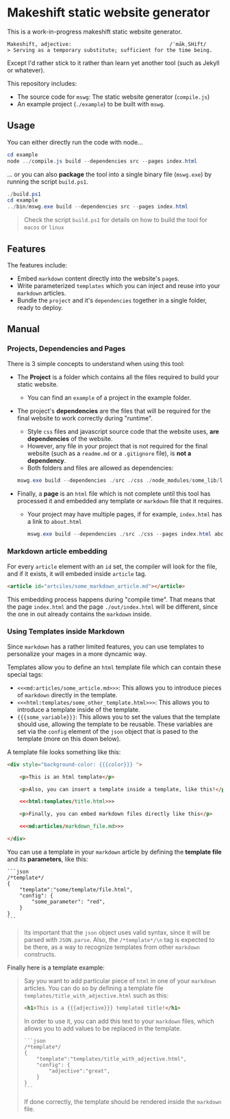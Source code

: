 # Makeshift static website generator

This is a work-in-progress makeshift static website generator.

```
Makeshift, adjective:                                /ˈmākˌSHift/
> Serving as a temporary substitute; sufficient for the time being.  
```

Except I'd rather stick to it rather than learn yet another tool (such as Jekyll or whatever).

This repository includes:
* The source code for `mswg`: The static website generator (`compile.js`)
* An example project (`./example`) to be built with `mswg`.

## Usage

You can either directly run the code with node...

```ps1
cd example
node ../compile.js build --dependencies src --pages index.html
```

... or you can also **package** the tool into a single binary file (`mswg.exe`) by running the script `build.ps1`.

```ps1
./build.ps1
cd example
../bin/mswg.exe build --dependencies src --pages index.html
```

> Check the script `build.ps1` for details on how to build the tool for `macos` or `linux`

## Features

The features include:
* Embed `markdown` content directly into the website's `page`s.
* Write parameterized `templates` which you can inject and reuse into your `markdown` articles.
* Bundle the `project` and it's `dependencies` together in a single folder, ready to deploy.

## Manual

### Projects, Dependencies and Pages

There is 3 simple concepts to understand when using this tool:

* The **Project** is a folder which contains all the files required to build your static website.
    * You can find an `example` of a project in the example folder.

* The project's **dependencies** are the files that will be required for the final website to work correctly during "runtime".
    * Style `css` files and javascript source code that the website uses, **are dependencies** of the website.  
    * However, any file in your project that is not required for the final website (such as a `readme.md` or a `.gitignore` file), is **not a dependency**.
    * Both folders and files are allowed as dependencies:
    ```ps1
    mswg.exe build --dependencies ./src ./css ./node_modules/some_lib/lib.min.js

* Finally, a **page** is an `html` file which is not complete until this tool has processed it and embedded any template or `markdown` file that it requires.
  * Your project may have multiple pages, if for example, `index.html` has a link to `about.html`
    ```ps1
    mswg.exe build --dependencies ./src ./css --pages index.html about.html
    ```

### Markdown article embedding

For every `article` element with an `id` set, the compiler will look for the file, and if it exists, it will embeded inside `article` tag.

```html
<article id="artciles/some_markdown_article.md"></article>
```

This embedding process happens during "compile time". That means that the page `index.html` and the page `./out/index.html` will be different, since the one in out already contains the `markdown` inside.

### Using Templates inside Markdown

Since `markdown` has a rather limited features, you can use templates to personalize your mages in a more dyncamic way.

Templates allow you to define an `html` template file which can contain these special tags:
* `<<<md:articles/some_article.md>>>`: This allows you to introduce pieces of `markdown` directly in the template.
* `<<<html:templates/some_other_template.html>>>`: This allows you to introduce a template inside of the template.
* `{{{some_variable}}}`: This allows you to set the values that the template should use, allowing the template to be reusable.
    These variables are set via the `config` element of the `json` object that is pased to the template (more on this down below).

A template file looks something like this:

```html
<div style="background-color: {{{color}}} ">

    <p>This is an html template</p>

    <p>Also, you can insert a template inside a template, like this!</p>

    <<<html:templates/title.html>>>

    <p>Finally, you can embed markdown files directly like this</p>

    <<<md:articles/markdown_file.md>>>

</div>
```

You can use a template in your `markdown` article by defining the **template file** and its **parameters**, like this:

````
```json
/*template*/
{
    "template":"some/template/file.html",
    "config": {
        "some_parameter": "red",
    }
}
```
````

> Its important that the `json` object uses valid syntax, since it will be parsed with `JSON.parse`.
> Also, the `/*template*/\n` tag is expected to be there, as a way to recognize templates from other `markdown` constructs.

Finally here is a template example:

> Say you want to add particular piece of `html` in one of your `markdown` articles.
> You can do so by defining a template file `templates/title_with_adjective.html` such as this:
> 
> ```html
> <h1>This is a {{{adjective}}} templated title!</h1>
> ```
>
> In order to use it, you can add this text to your `markdown` files, which allows you to add 
> values to be replaced in the template.
> 
> ````
> ```json
> /*template*/
> {
>     "template":"templates/title_with_adjective.html",
>     "config": {
>         "adjective":"great",
>     }
> }
> ```
> ````
>
> If done correctly, the template should be rendered inside the `markdown` file.

